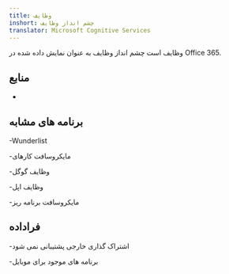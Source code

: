 ```yaml
---
title: وظایف
inshort: چشم انداز وظایف
translator: Microsoft Cognitive Services
---
```


وظایف است چشم انداز وظایف به عنوان نمایش داده شده در Office 365.

منابع
---------

-   

برنامه های مشابه
--------------------

-Wunderlist

-مایکروسافت کارهای

-وظایف گوگل

-وظایف اپل

-مایکروسافت برنامه ریز

فراداده
--------

-اشتراک گذاری خارجی پشتیبانی نمی شود

-برنامه های موجود برای موبایل


